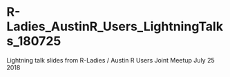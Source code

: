 # R-Ladies_AustinR_Users_LightningTalks_180725
Lightning talk slides from R-Ladies / Austin R Users Joint Meetup July 25 2018
